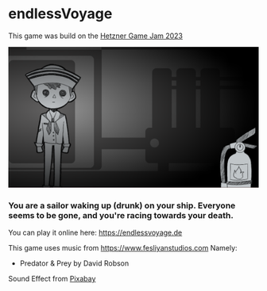# endlessVoyage
This game was build on the [Hetzner Game Jam 2023](https://gamejam.hetzner.com)

![](gameScreenhot.png)

### You are a sailor waking up (drunk) on your ship. Everyone seems to be gone, and you're racing towards your death.

You can play it online here: https://endlessvoyage.de

This game uses music from https://www.fesliyanstudios.com
Namely:
- Predator & Prey by David Robson

Sound Effect from <a href="https://pixabay.com/sound-effects/?utm_source=link-attribution&utm_medium=referral&utm_campaign=music&utm_content=30253">Pixabay</a>
